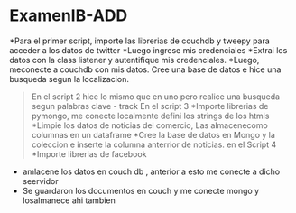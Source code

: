 # ExamenIB-ADD

*Para el primer script, importe las librerias de couchdb y tweepy para acceder a los datos de twitter
*Luego ingrese mis credenciales
*Extrai los datos con la class listener y autentifique mis credenciales.
*Luego, meconecte a couchdb con mis datos. Cree una base de datos e hice una busqueda segun la localizacion.

  >En el script 2 hice lo mismo que en uno pero realice una busqueda segun palabras clave - track
  >En el script 3
  *Importe librerias de pymongo, me conecte localmente defini los strings de los htmls
  *Limpie los datos de noticias del comercio, Las almacenecomo columnas en un dataframe
  *Cree la base de datos en Mongo y la coleccion e inserte la columna anterrior de noticias.
 > en el Script 4 
 *Importe librerias de facebook
 * amlacene los datos en couch db , anterior a esto me conecte a dicho seervidor
 * Se guardaron los documentos en couch y me conecte mongo y losalmanece ahi tambien
 
